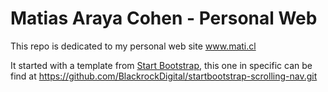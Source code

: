 # Matias Araya Cohen - Personal Web

This repo is dedicated to my personal web site www.mati.cl

It started with a template from [Start Bootstrap](http://startbootstrap.com/template-overviews/), this one in specific can be find at https://github.com/BlackrockDigital/startbootstrap-scrolling-nav.git
